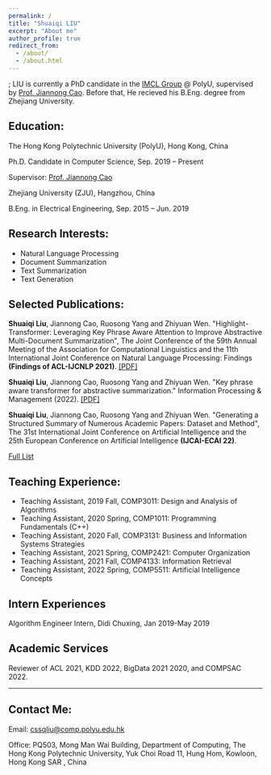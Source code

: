 ```yaml
---
permalink: /
title: "Shuaiqi LIU"
excerpt: "About me"
author_profile: true
redirect_from: 
  - /about/
  - /about.html
---
```


; LIU is currently a PhD candidate in the <a href="https://www4.comp.polyu.edu.hk/~labimcl/index.html" target="_blank">IMCL Group</a> @ PolyU, supervised by <a href="https://www4.comp.polyu.edu.hk/~csjcao/" target="_blank">Prof. Jiannong Cao</a>. Before that, He recieved his B.Eng. degree from Zhejiang University.

## Education:
The Hong Kong Polytechnic University (PolyU), Hong Kong, China

Ph.D. Candidate in Computer Science, Sep. 2019 – Present

Supervisor: <a href="https://www4.comp.polyu.edu.hk/~csjcao/" target="_blank">Prof. Jiannong Cao</a>


Zhejiang University (ZJU), Hangzhou, China

B.Eng. in Electrical Engineering, Sep. 2015 – Jun. 2019


## Research Interests:
* Natural Language Processing
* Document Summarization
* Text Summarization
* Text Generation

## Selected Publications:
**Shuaiqi Liu**, Jiannong Cao, Ruosong Yang and Zhiyuan Wen. "Highlight-Transformer: Leveraging Key Phrase Aware Attention to Improve Abstractive Multi-Document Summarization", The Joint Conference of the 59th Annual Meeting of the Association for Computational Linguistics and the 11th International Joint Conference on Natural Language Processing: Findings **(Findings of ACL-IJCNLP 2021)**. <a href="https://aclanthology.org/2021.findings-acl.445.pdf">[PDF]</a>

**Shuaiqi Liu**, Jiannong Cao, Ruosong Yang and Zhiyuan Wen. "Key phrase aware transformer for abstractive summarization." Information Processing & Management (2022). <a href="https://www.sciencedirect.com/science/article/pii/S0306457322000395">[PDF]</a>

**Shuaiqi Liu**, Jiannong Cao, Ruosong Yang and Zhiyuan Wen. "Generating a Structured Summary of Numerous Academic Papers: Dataset and Method", The 31st International Joint Conference on Artificial Intelligence and the 25th European Conference on Artificial Intelligence **(IJCAI-ECAI 22)**. 

<a href="https://scholar.google.com.hk/citations?hl=en&user=OLgJJ2MAAAAJ" target="_blank">Full List</a>


## Teaching Experience:
* Teaching Assistant, 2019 Fall, COMP3011: Design and Analysis of Algorithms
* Teaching Assistant, 2020 Spring, COMP1011: Programming Fundamentals (C++)
* Teaching Assistant, 2020 Fall, COMP3131: Business and Information Systems Strategies
* Teaching Assistant, 2021 Spring, COMP2421: Computer Organization
* Teaching Assistant, 2021 Fall, COMP4133: Information Retrieval
* Teaching Assistant, 2022 Spring, COMP5511: Artificial Intelligence Concepts

## Intern Experiences
Algorithm Engineer Intern, Didi Chuxing, Jan 2019-May 2019

## Academic Services
Reviewer of ACL 2021, KDD 2022, BigData 2021 2020, and COMPSAC 2022.

------

## Contact Me:
Email: cssqliu@comp.polyu.edu.hk

Office: PQ503, Mong Man Wai Building, Department of Computing, The Hong Kong Polytechnic University, Yuk Choi Road 11, Hung Hom, Kowloon, Hong Kong SAR , China
